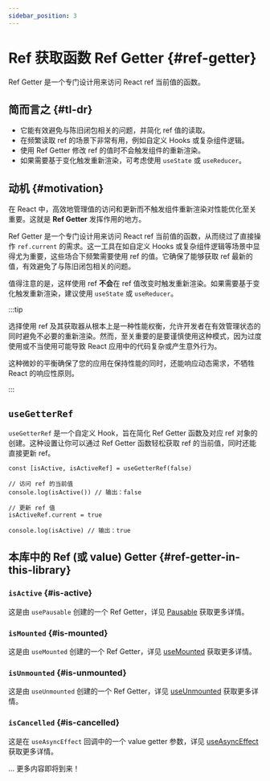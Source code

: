 ```yaml
---
sidebar_position: 3
---
```


# Ref 获取函数 Ref Getter {#ref-getter}

Ref Getter 是一个专门设计用来访问 React ref 当前值的函数。

## 简而言之 {#tl-dr}

- 它能有效避免与陈旧闭包相关的问题，并简化 ref 值的读取。
- 在频繁读取 ref 的场景下非常有用，例如自定义 Hooks 或复杂组件逻辑。
- 使用 Ref Getter 修改 ref 的值时不会触发组件的重新渲染。
- 如果需要基于变化触发重新渲染，可考虑使用 `useState` 或 `useReducer`。

## 动机 {#motivation}

在 React 中，高效地管理值的访问和更新而不触发组件重新渲染对性能优化至关重要。这就是 **Ref Getter** 发挥作用的地方。

Ref Getter 是一个专门设计用来访问 React ref 当前值的函数，从而绕过了直接操作 `ref.current` 的需求。这一工具在如自定义 Hooks 或复杂组件逻辑等场景中显得尤为重要，这些场合下频繁需要使用 ref 的值。它确保了能够获取 ref 最新的值，有效避免了与陈旧闭包相关的问题。

值得注意的是，这样使用 ref **不会**在 ref 值改变时触发重新渲染。如果需要基于变化触发重新渲染，建议使用 `useState` 或 `useReducer`。

:::tip

选择使用 ref 及其获取器从根本上是一种性能权衡，允许开发者在有效管理状态的同时避免不必要的重新渲染。然而，至关重要的是要谨慎使用这种模式，因为过度使用或不当使用可能导致 React 应用中的代码复杂或产生意外行为。

这种微妙的平衡确保了您的应用在保持性能的同时，还能响应动态需求，不牺牲 React 的响应性原则。

:::

## `useGetterRef`

`useGetterRef` 是一个自定义 Hook，旨在简化 Ref Getter 函数及对应 ref 对象的创建。这种设置让你可以通过 Ref Getter 函数轻松获取 ref 的当前值，同时还能直接更新 ref。

```tsx
const [isActive, isActiveRef] = useGetterRef(false)

// 访问 ref 的当前值
console.log(isActive()) // 输出：false

// 更新 ref 值
isActiveRef.current = true

console.log(isActive) // 输出：true
```

## 本库中的 Ref (或 value) Getter {#ref-getter-in-this-library}

### `isActive` {#is-active}

这是由 `usePausable` 创建的一个 Ref Getter，详见 [Pausable](/docs/features/pausable) 获取更多详情。

### `isMounted` {#is-mounted}

这是由 `useMounted` 创建的一个 Ref Getter，详见 [useMounted](/reference/use-mounted) 获取更多详情。

### `isUnmounted` {#is-unmounted}

这是由 `useUnmounted` 创建的一个 Ref Getter，详见 [useUnmounted](/reference/use-unmounted) 获取更多详情。

### `isCancelled` {#is-cancelled}

这是在 `useAsyncEffect` 回调中的一个 value getter 参数，详见 [useAsyncEffect](/reference/use-async-effect) 获取更多详情。

... 更多内容即将到来！
